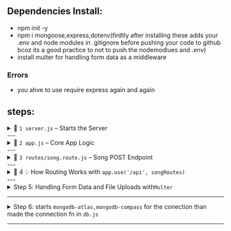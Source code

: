 ## Dependencies Install:
- npm init -y 
- npm i mongoose,express,dotenv(firdtly after installing these adds your .env and node modules in .gitignore before pushing your code to github bcoz its a good practice to not to push the nodemodlues and .env)
- install multer for handling form data as a middleware

### Errors
- you ahve to use require express again and again 

## steps:

<details>
<summary>⿡ <code>1 server.js</code> – Starts the Server</summary>

```js
const app = require('./src/app');

app.listen(3000, () => {
  console.log('Server is running on port 3000');
});

```

🔍 Why?

- Keeps server config separate from the main app logic

- Helps during testing (you can import app separately)

- Clean separation of starting vs handling logic


## 🛠 Best Practice

✅ Only keep app.listen() here
✅ No middleware or route logic

</details>
---
<details>
<summary>⿢ <code>2 app.js</code> – Core App Logic</summary>

```js
const express = require('express');
const app = express();

// Middleware to parse JSON
app.use(express.json());

// Later you'll add your routes here:
// const songRoutes = require('./routes/song.route');
//app.use('/api', songRoutes);

module.exports = app;
```

🔍 Why?

This is your Express application instance

It contains middleware (like express.json())

Also where you plug in your route files


🛠 Best Practice

✅ All your route files should be connected here
✅ Use this file as the main app logic for flexibility

</details>
---
<details>
<summary>⿣ <code>3 routes/song.route.js</code> – Song POST Endpoint</summary>const express = require('express');
const router = express.Router();

router.post('/songs', (req, res) => {
  const song = req.body;
  console.log(req.body);

  res.status(201).json({ 
    message: 'Song created successfully', 
    song: song 
  });
});

module.exports = router;

🔍 Why?

This handles all /songs POST requests

Keeps routing logic separate and organized

You can later add more routes in this file (GET, PUT, DELETE)


🛠 Best Practice

✅ Always use express.Router() for cleaner modular routes
✅ Export it and plug into app.js with a prefix (like /api)

</details>
---

<details>
<summary>⿤ 4 💡 How Routing Works with <code>app.use('/api', songRoutes)</code></summary>🧠 Step-by-step:

🔁 What you wrote:

const songRoutes = require('./src/routes/song.route');
app.use('/api', songRoutes);


---

🔍 What does this mean?

require('./src/routes/song.route')
You're importing all your route logic from song.route.js.

app.use('/api', songRoutes)
You're telling Express:

> “Hey Express, use all the routes from songRoutes, and prefix them with /api in the URL.”





---

📌 Why we do this?

To group all your backend API routes under a common prefix, like:

/api/songs

/api/users

/api/products


This is very common in real-world APIs to separate frontend paths (like /home) from backend API endpoints.


---

🧠 Real Example Breakdown:

Let’s say this is inside song.route.js:

router.post('/songs', (req, res) => {
  // logic
});

This means that inside the routes file, the path is just /songs.

But since we did:

app.use('/api', songRoutes);

Now the final route becomes:

/api/songs

So in Postman or frontend, you’ll send the request to:
http://localhost:3000/api/songs


---

🎨 Visual Breakdown

File	Code Snippet	Resulting URL

song.route.js	router.post('/songs', ...)	/songs (relative path)
app.js	app.use('/api', songRoutes)	/api/songs



---



POST /api/songs

✅ Why this matters:

Helps organize and namespace your routes (e.g. /api, /auth, /admin)

Avoids confusion when you scale your backend

Keeps route files clean by not repeating /api again and again


🛠 Best Practice

✅ Use meaningful prefixes (/api, /admin, etc.)
✅ Group route files per resource (e.g., song, user, playlist)

</details>
---

<details>
  <summary>Step 5: Handling Form Data and File Uploads with<code>Multer</code></summary>

  *📌 Problem Faced:*
  While testing with Postman, using only express.json() worked fine for raw data (like title, artist, mood).  
  But when switching to *form-data* and uploading a file, the server was receiving undefined.

  *🛠 Solution:*
  - Installed Multer to handle multipart/form-data (form data with files).
  - Configured Multer with memoryStorage() or diskStorage() depending on need.
  - Added .single('file') middleware inside the POST API to handle the file.

  *🔧 Sample Code:*

  ```js
  const multer = require('multer');
  const upload = multer({ storage: multer.memoryStorage() });

  router.post('/songs', upload.single('file'), (req, res) => {
    console.log(req.body); // Will now include text fields
    console.log(req.file); // Will now include uploaded file info

    res.status(201).json({
      message: 'Song created successfully',
      data: req.body,
    });
  });
  ```

✅ Key Notes:

'file' in upload.single('file') must match the key used in Postman form-data.

Without Multer, Express cannot parse form-data containing files.

also use .array instead of .single when you are sending multiple files


</details>

---

<details>
  <summary>Step 6: starts <code>mongodb-atlas,mongodb-compass</code> for the conection than made the connection fn in <code>db.js</code></summary>

  *📌 Solution:*
- starts the mongodb atlas , compass put the url in .env than require it in server.js 
- made a file db.js than made the conection fn and require it in server.js


</details>

---
